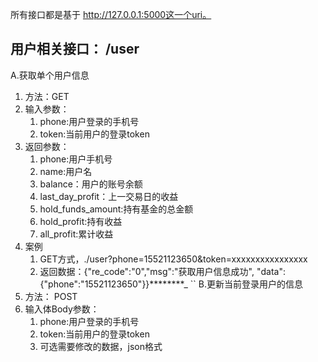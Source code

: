所有接口都是基于 http://127.0.0.1:5000这一个uri。

用户相关接口： /user
---------

A.获取单个用户信息

1. 方法：GET
2. 输入参数：
    1. phone:用户登录的手机号
    2. token:当前用户的登录token
3. 返回参数：
    1. phone:用户手机号
    2. name:用户名
    3. balance：用户的账号余额
    4. last_day_profit：上一交易日的收益
    5. hold_funds_amount:持有基金的总金额
    6. hold_profit:持有收益
    7. all_profit:累计收益
4. 案例
    1. GET方式，./user?phone=15521123650&token=xxxxxxxxxxxxxxxx
    2. 返回数据：{"re_code":"0","msg":"获取用户信息成功", "data":{"phone":"15521123650"}}********_
       ``
       B.更新当前登录用户的信息
1. 方法： POST
2. 输入体Body参数：
    1. phone:用户登录的手机号
    2. token:当前用户的登录token
    3. 可选需要修改的数据，json格式